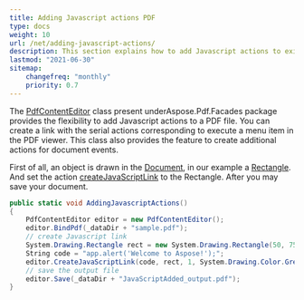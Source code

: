 ```yaml
---
title: Adding Javascript actions PDF 
type: docs
weight: 10
url: /net/adding-javascript-actions/
description: This section explains how to add Javascript actions to existing PDF file with Aspose.PDF Facades.
lastmod: "2021-06-30"
sitemap:
    changefreq: "monthly"
    priority: 0.7
---
```


The [PdfContentEditor](https://reference.aspose.com/pdf/net/aspose.pdf.facades/PdfContentEditor) class present underAspose.Pdf.Facades package provides the flexibility to add Javascript actions to a PDF file. You can create a link with the serial actions corresponding to execute a menu item in the PDF viewer. This class also provides the feature to create additional actions for document events. 

First of all, an object is drawn in the [Document](https://reference.aspose.com/pdf/net/aspose.pdf/document), in our example a [Rectangle](https://reference.aspose.com/pdf/net/aspose.pdf.drawing/rectangle). And set the action [createJavaScriptLink](https://reference.aspose.com/pdf/net/aspose.pdf.facades/pdfcontenteditor/methods/createjavascriptlink) to the Rectangle. After you may save your document.

```csharp
public static void AddingJavascriptActions()
{
    PdfContentEditor editor = new PdfContentEditor();
    editor.BindPdf(_dataDir + "sample.pdf");
    // create Javascript link
    System.Drawing.Rectangle rect = new System.Drawing.Rectangle(50, 750, 50, 50);
    String code = "app.alert('Welcome to Aspose!');";
    editor.CreateJavaScriptLink(code, rect, 1, System.Drawing.Color.Green);
    // save the output file
    editor.Save(_dataDir + "JavaScriptAdded_output.pdf");
}
```